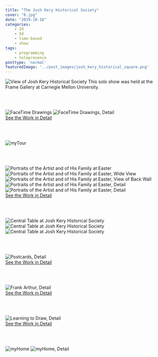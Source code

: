 ```yaml
---
title: "The Josh Kery Historical Society"
cover: "8.jpg"
date: "2019-10-18"
categories:
    - 2d
    - 3d
    - time-based
    - show
tags:
    - programming
    - telepresence
posttype: 'normal'
featuredImage: '../post_images/josh_kery_historical_square.png'
---
```


<group>
<c4><img src="../post_images/josh_kery_historical/1_whole_show_muffins.png" title="View of Josh Kery Historical Society"></c4>
</group>

<group>
<c3>This solo show was held at the Frame Gallery at Carnegie Mellon University.</c3>
</group>

<br><br>

<group>
<l4><img src="../post_images/josh_kery_historical/2_ft_draw_wide.png" title="FaceTime Drawings"></l4>
</group>

<group>
<l4><img src="../post_images/josh_kery_historical/3_ft_draw_med.png" title="FaceTime Drawings, Detail"></l4>
<br>
<l2><a href="/posts/facetime_drawings/">See the Work in Detail</a></l2>
</group>

<br><br>

<group>
<r4><img src="../post_images/josh_kery_historical/4_my_tour_med.png" title="myTour"></r4>
</group>

<br><br>

<group>
<l4><img src="../post_images/josh_kery_historical/5_easter.png" title="Portraits of the Artist and of His Family at Easter"></l4>
</group>

<group>
<l4><img src="../post_images/josh_kery_historical/6_easter_wide.png" title="Portraits of the Artist and of His Family at Easter, Wide View"></l4>
</group>

<group>
<l4><img src="../post_images/josh_kery_historical/7_easter_back.png" title="Portraits of the Artist and of His Family at Easter, View of Back Wall"></l4>
</group>

<group>
<l4><img src="../post_images/josh_kery_historical/8_easter_detail.png" title="Portraits of the Artist and of His Family at Easter, Detail"></l4>
</group>

<group>
<l4><img src="../post_images/josh_kery_historical/9_easter_detail2.png" title="Portraits of the Artist and of His Family at Easter, Detail"></l4>
<br>
<l2><a href="/posts/easter/">See the Work in Detail</a></l2>
</group>

<br><br>

<group>
<c4><img src="../post_images/josh_kery_historical/10_central_table_wide.png" title="Central Table at Josh Kery Historical Society"></c4>
</group>

<group>
<c4><img src="../post_images/josh_kery_historical/11_central_table_sitting1.png" title="Central Table at Josh Kery Historical Society"></c4>
</group>

<group>
<c4><img src="../post_images/josh_kery_historical/12_central_table_sitting2.png" title="Central Table at Josh Kery Historical Society"></c4>
</group>

<br><br>

<group>
<l4><img src="../post_images/josh_kery_historical/12.5_postcards.png" title="Postcards, Detail"></l4>
<br>
<l2><a href="/posts/postcards/">See the Work in Detail</a></l2>
</group>

<br><br>

<group>
<r4><img src="../post_images/josh_kery_historical/13_frank_arthur.png" title="Frank Arthur, Detail"></r4>
<br>
<r2><a href="/posts/frank_arthur/">See the Work in Detail</a></r2>
</group>

<br><br>

<group>
<c4><img src="../post_images/josh_kery_historical/14_steel_draw.png" title="Learning to Draw, Detail"></c4>
<br>
<c2><a href="/posts/steel_drawings/">See the Work in Detail</a></c2>
</group>

<br><br>

<group>
<r4><img src="../post_images/josh_kery_historical/15_my_home_wide.png" title="myHome"></44>
</group>

<group>
<r4><img src="../post_images/josh_kery_historical/16_my_home_close.png" title="myHome, Detail"></44>
</group>
